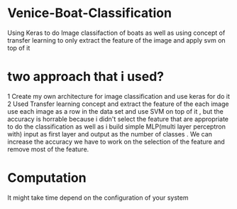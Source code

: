 # Venice-Boat-Classification
Using Keras to do Image classifaction of boats as well as
using concept of transfer learning to only
extract the feature of the image and apply svm on top of it 

# two approach that i used?
  1 Create my own architecture for image classification and use keras for do it 
  2 Used Transfer learning concept and extract the feature of the each image use each image as a row in the data set and use 
    SVM on top of it , but the accuracy is horrable because i didn't select the feature that are appropriate to do the classification as well as i build simple MLP(multi layer perceptron with) input as first layer and output as the number of classes . We can increase the accuracy we have to work on the selection of the feature and remove most of the feature.
    
    
 # Computation 
 It might take time depend on the configuration of your system
 
